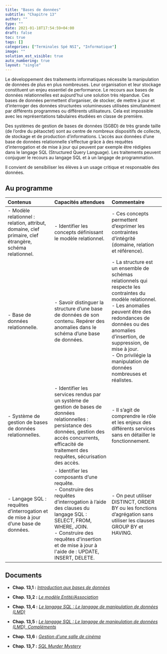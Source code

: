 ```yaml
---
title: "Bases de données"
subtitle: "Chapitre 13"
author: ""
type: ""
date: 2021-01-18T17:54:59+04:00
draft: false
toc: true
tags: []
categories: ["Terminales Spé NSI", "Informatique"]
image: ""
solution_est_visible: true
auto_numbering: true
layout: "single"
---
```


Le développement des traitements informatiques nécessite la manipulation de données de plus en plus nombreuses. Leur organisation et leur stockage constituent un enjeu essentiel de performance. Le recours aux bases de données relationnelles est aujourd’hui une solution très répandue. Ces bases de données permettent d’organiser, de stocker, de mettre à jour et d’interroger des données structurées volumineuses utilisées simultanément par différents programmes ou différents utilisateurs. Cela est impossible avec les représentations tabulaires étudiées en classe de première.

Des systèmes de gestion de bases de données (SGBD) de très grande taille (de l’ordre du pétaoctet) sont au centre de nombreux dispositifs de collecte, de stockage et de production d’informations. L’accès aux données d’une base de données relationnelle s’effectue grâce à des requêtes d’interrogation et de mise à jour qui peuvent par exemple être rédigées dans le langage SQL (Structured Query Language). Les traitements peuvent conjuguer le recours au langage SQL et à un langage de programmation.

Il convient de sensibiliser les élèves à un usage critique et responsable des données.

## Au programme

| Contenus | Capacités attendues | Commentaire |
|:---- |:---- |:---- |
| - Modèle relationnel : relation, attribut, domaine, clef primaire, clef étrangère, schéma relationnel. | - Identifier les concepts définissant le modèle relationnel. | - Ces concepts permettent d’exprimer les contraintes d’intégrité (domaine, relation et référence).|
| - Base de données relationnelle. | - Savoir distinguer la structure d’une base de données de son contenu. Repérer des anomalies dans le schéma d’une base de données. | - La structure est un ensemble de schémas relationnels qui respecte les contraintes du modèle relationnel.<br />- Les anomalies peuvent être des redondances de données ou des anomalies d’insertion, de suppression, de mise à jour.<br />- On privilégie la manipulation de données nombreuses et réalistes.|
| - Système de gestion de bases de données relationnelles. | - Identifier les services rendus par un système de gestion de bases de données relationnelles : persistance des données, gestion des accès concurrents, efficacité de traitement des requêtes, sécurisation des accès. | - Il s’agit de comprendre le rôle et les enjeux des différents services sans en détailler le fonctionnement. |
| - Langage SQL : requêtes d’interrogation et de mise à jour d’une base de données. | - Identifier les composants d’une requête.<br />- Construire des requêtes d’interrogation à l’aide des clauses du langage SQL : SELECT, FROM, WHERE, JOIN.<br />- Construire des requêtes d'insertion et de mise à jour à l'aide de : UPDATE, INSERT, DELETE. | - On peut utiliser DISTINCT, ORDER BY ou les fonctions d’agrégation sans utiliser les clauses GROUP BY et HAVING. |

## Documents

- **Chap. 13,1 :** [*Introduction aux bases de données*](1-introduction-bases-de-donnees)

- **Chap. 13,2 :** [*Le modèle Entité/Association*](2-entite-association)

- **Chap. 13,4 :** [*Le langage SQL : Le langage de manipulation de données (LMD)*](4-sql-lmd)

- **Chap. 13,5 :** [*Le langage SQL : Le langage de manipulation de données (LMD), Compléments*](5-sql-lmd-avance)

- **Chap. 13,6 :** [*Gestion d'une salle de cinéma*](6-gestion-cinema)

- **Chap. 13,7 :** [*SQL Murder Mystery*](7-murder-mystery)

